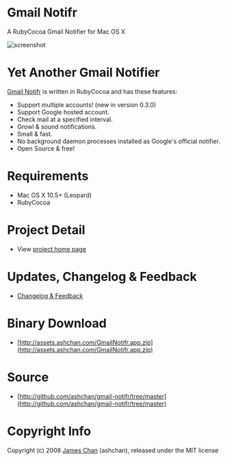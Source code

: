# Gmail Notifr #

A RubyCocoa Gmail Notifier for Mac OS X

![screenshot](http://ashchan.github.com/gmail-notifr/gmail-notifr-screen.png)

# Yet Another Gmail Notifier #

[Gmail Notifr](http://ashchan.com/projects/gmail-notifr) is written in RubyCocoa and has these features:

* Support multiple accounts! (new in version 0.3.0)
* Support Google hosted account.
* Check mail at a specified interval.
* Growl &amp; sound notifications.
* Small &amp; fast.
* No background daemon processes installed as Google's official notifier.
* Open Source &amp; free!

# Requirements #

* Mac OS X 10.5+ (Leopard)
* RubyCocoa

# Project Detail #

* View [project home page](http://ashchan.com/projects/gmail-notifr)

# Updates, Changelog & Feedback

* [Changelog & Feedback](http://blog.ashchan.com/archive/2008/10/29/gmail-notifr-changelog/)

# Binary Download

* [http://assets.ashchan.com/GmailNotifr.app.zip](http://assets.ashchan.com/GmailNotifr.app.zip)

# Source #

* [http://github.com/ashchan/gmail-notifr/tree/master](http://github.com/ashchan/gmail-notifr/tree/master)

# Copyright Info #

Copyright (c) 2008 [James Chan](http://blog.ashchan.com) (ashchan), released under the MIT license